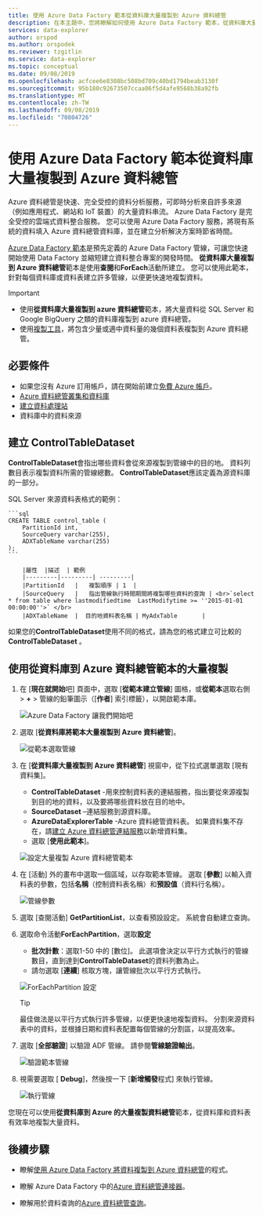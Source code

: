 ```yaml
---
title: 使用 Azure Data Factory 範本從資料庫大量複製到 Azure 資料總管
description: 在本主題中，您將瞭解如何使用 Azure Data Factory 範本，從資料庫大量複製到 Azure 資料總管
services: data-explorer
author: orspod
ms.author: orspodek
ms.reviewer: tzgitlin
ms.service: data-explorer
ms.topic: conceptual
ms.date: 09/08/2019
ms.openlocfilehash: acfcee6e8308bc508bd709c40bd1794beab3130f
ms.sourcegitcommit: 95b180c92673507ccaa06f5d4afe9568b38a92fb
ms.translationtype: MT
ms.contentlocale: zh-TW
ms.lasthandoff: 09/08/2019
ms.locfileid: "70804726"
---
```

# <a name="use-azure-data-factory-template-for-bulk-copy-from-database-to-azure-data-explorer"></a>使用 Azure Data Factory 範本從資料庫大量複製到 Azure 資料總管

Azure 資料總管是快速、完全受控的資料分析服務，可即時分析來自許多來源（例如應用程式、網站和 IoT 裝置）的大量資料串流。 Azure Data Factory 是完全受控的雲端式資料整合服務。 您可以使用 Azure Data Factory 服務，將現有系統的資料填入 Azure 資料總管資料庫，並在建立分析解決方案時節省時間。 

[Azure Data Factory 範本](/azure/data-factory/solution-templates-introduction)是預先定義的 Azure Data Factory 管線，可讓您快速開始使用 Data Factory 並縮短建立資料整合專案的開發時間。 **從資料庫大量複製到 Azure 資料總管**範本是使用**查閱**和**ForEach**活動所建立。 您可以使用此範本，針對每個資料庫或資料表建立許多管線，以便更快速地複製資料。 

> [!IMPORTANT]
> * 使用**從資料庫大量複製到 azure 資料總管**範本，將大量資料從 SQL Server 和 Google BigQuery 之類的資料庫複製到 azure 資料總管。 
> * 使用[複製工具](data-factory-load-data.md)，將包含少量或適中資料量的幾個資料表複製到 Azure 資料總管。 

## <a name="prerequisites"></a>必要條件

* 如果您沒有 Azure 訂用帳戶，請在開始前建立[免費 Azure 帳戶](https://azure.microsoft.com/free/)。
* [Azure 資料總管叢集和資料庫](create-cluster-database-portal.md)
* [建立資料處理站](data-factory-load-data.md#create-a-data-factory)
* 資料庫中的資料來源

## <a name="create-controltabledataset"></a>建立 ControlTableDataset

**ControlTableDataset**會指出哪些資料會從來源複製到管線中的目的地。 資料列數目表示複製資料所需的管線總數。 **ControlTableDataset**應該定義為源資料庫的一部分。

SQL Server 來源資料表格式的範例：
    
    ```sql   
    CREATE TABLE control_table (
        PartitionId int,
        SourceQuery varchar(255),
        ADXTableName varchar(255)
    );
    ```
    
        |屬性  |描述  | 範例
        |---------|---------| ---------|
        |PartitionId   |   複製順序 | 1  |  
        |SourceQuery   |   指出管線執行時間期間將複製哪些資料的查詢 | <br>`select * from table where lastmodifiedtime  LastModifytime >= ''2015-01-01 00:00:00''>` </br>    
        |ADXTableName  |  目的地資料表名稱 | MyAdxTable       |  

如果您的**ControlTableDataset**使用不同的格式，請為您的格式建立可比較的**ControlTableDataset** 。

## <a name="use-bulk-copy-from-database-to-azure-data-explorer-template"></a>使用從資料庫到 Azure 資料總管範本的大量複製

1. 在 [**現在就開始**吧] 頁面中，選取 [**從範本建立管線**] 圖格，或**從範本**選取右側 > **+**  > 管線的鉛筆圖示（[**作者**] 索引標籤），以開啟範本庫。

    ![Azure Data Factory 讓我們開始吧](media/data-factory-template/adf-get-started.png)

1. 選取 [**從資料庫將範本大量複製到 Azure 資料總管**]。
 
    ![從範本選取管線](media/data-factory-template/pipeline-from-template.png)

1.  在 [**從資料庫大量複製到 Azure 資料總管**] 視窗中，從下拉式選單選取 [現有資料集]。 

    * **ControlTableDataset** -用來控制資料表的連結服務，指出要從來源複製到目的地的資料，以及要將哪些資料放在目的地中。 
    * **SourceDataset** –連結服務到源資料庫。 
    * **AzureDataExplorerTable** -Azure 資料總管資料表。 如果資料集不存在，請[建立 Azure 資料總管連結服務](data-factory-load-data.md#create-the-azure-data-explorer-linked-service)以新增資料集。
    * 選取 [**使用此範本**]。

    ![設定大量複製 Azure 資料總管範本](media/data-factory-template/configure-bulk-copy-adx-template.png)

1. 在 [活動] 外的畫布中選取一個區域，以存取範本管線。 選取 [**參數**] 以輸入資料表的參數，包括**名稱**（控制資料表名稱）和**預設值**（資料行名稱）。

    ![管線參數](media/data-factory-template/pipeline-parameters.png)

1.  選取 [查閱活動] **GetPartitionList**，以查看預設設定。 系統會自動建立查詢。
1.  選取命令活動**ForEachPartition**，選取**設定**
    * **批次計數**：選取1-50 中的 [數位]。 此選項會決定以平行方式執行的管線數目，直到達到**ControlTableDataset**的資料列數為止。 
    * 請勿選取 [**連續**] 核取方塊，讓管線批次以平行方式執行。

    ![ForEachPartition 設定](media/data-factory-template/foreach-partition-settings.png)

    > [!TIP]
    > 最佳做法是以平行方式執行許多管線，以便更快速地複製資料。 分割來源資料表中的資料，並根據日期和資料表配置每個管線的分割區，以提高效率。

1. 選取 [**全部驗證**] 以驗證 ADF 管線。 請參閱**管線驗證輸出**。

    ![驗證範本管線](media/data-factory-template/validate-template-pipelines.png)

1. 視需要選取 [ **Debug**]，然後按一下 [**新增觸發**程式] 來執行管線。

    ![執行管線](media/data-factory-template/trigger-run-of-pipeline.png)    


您現在可以使用**從資料庫到 Azure 的大量複製資料總管**範本，從資料庫和資料表有效率地複製大量資料。

## <a name="next-steps"></a>後續步驟

* 瞭解[使用 Azure Data Factory 將資料複製到 Azure 資料總管](data-factory-load-data.md)的程式。

* 瞭解 Azure Data Factory 中的[Azure 資料總管連接器](/azure/data-factory/connector-azure-data-explorer)。

* 瞭解用於資料查詢的[Azure 資料總管查詢](/azure/data-explorer/web-query-data)。






